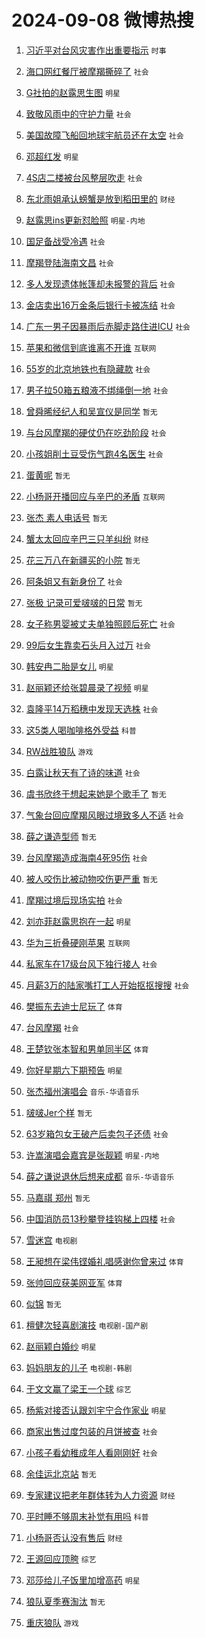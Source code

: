 # 2024-09-08 微博热搜 
1. [习近平对台风灾害作出重要指示](https://m.weibo.cn/search?containerid=100103type%3D1%26t%3D10%26q%3D%23%E4%B9%A0%E8%BF%91%E5%B9%B3%E5%AF%B9%E5%8F%B0%E9%A3%8E%E7%81%BE%E5%AE%B3%E4%BD%9C%E5%87%BA%E9%87%8D%E8%A6%81%E6%8C%87%E7%A4%BA%23&stream_entry_id=51&isnewpage=1&extparam=seat%3D1%26c_type%3D51%26filter_type%3Drealtimehot%26stream_entry_id%3D51%26dgr%3D0%26pos%3D0%26q%3D%2523%25E4%25B9%25A0%25E8%25BF%2591%25E5%25B9%25B3%25E5%25AF%25B9%25E5%258F%25B0%25E9%25A3%258E%25E7%2581%25BE%25E5%25AE%25B3%25E4%25BD%259C%25E5%2587%25BA%25E9%2587%258D%25E8%25A6%2581%25E6%258C%2587%25E7%25A4%25BA%2523%26cate%3D10103%26display_time%3D1725739893%26pre_seqid%3D17257398933250219023962) `时事` 

2. [海口网红餐厅被摩羯撕碎了](https://m.weibo.cn/search?containerid=100103type%3D1%26t%3D10%26q%3D%23%E6%B5%B7%E5%8F%A3%E7%BD%91%E7%BA%A2%E9%A4%90%E5%8E%85%E8%A2%AB%E6%91%A9%E7%BE%AF%E6%92%95%E7%A2%8E%E4%BA%86%23&stream_entry_id=31&isnewpage=1&extparam=seat%3D1%26c_type%3D31%26pos%3D0%26dgr%3D0%26cate%3D5001%26realpos%3D1%26band_rank%3D1%26stream_entry_id%3D31%26flag%3D2%26q%3D%2523%25E6%25B5%25B7%25E5%258F%25A3%25E7%25BD%2591%25E7%25BA%25A2%25E9%25A4%2590%25E5%258E%2585%25E8%25A2%25AB%25E6%2591%25A9%25E7%25BE%25AF%25E6%2592%2595%25E7%25A2%258E%25E4%25BA%2586%2523%26lcate%3D5001%26filter_type%3Drealtimehot%26display_time%3D1725739893%26pre_seqid%3D17257398933250219023962) `社会` 

3. [G社拍的赵露思生图](https://m.weibo.cn/search?containerid=100103type%3D1%26t%3D10%26q%3D%23G%E7%A4%BE%E6%8B%8D%E7%9A%84%E8%B5%B5%E9%9C%B2%E6%80%9D%E7%94%9F%E5%9B%BE%23&stream_entry_id=31&isnewpage=1&extparam=seat%3D1%26c_type%3D31%26pos%3D1%26dgr%3D0%26cate%3D5001%26realpos%3D2%26band_rank%3D2%26stream_entry_id%3D31%26flag%3D2%26q%3D%2523G%25E7%25A4%25BE%25E6%258B%258D%25E7%259A%2584%25E8%25B5%25B5%25E9%259C%25B2%25E6%2580%259D%25E7%2594%259F%25E5%259B%25BE%2523%26lcate%3D5001%26filter_type%3Drealtimehot%26display_time%3D1725739893%26pre_seqid%3D17257398933250219023962) `明星` 

4. [致敬风雨中的守护力量](https://m.weibo.cn/search?containerid=100103type%3D1%26t%3D10%26q%3D%23%E8%87%B4%E6%95%AC%E9%A3%8E%E9%9B%A8%E4%B8%AD%E7%9A%84%E5%AE%88%E6%8A%A4%E5%8A%9B%E9%87%8F%23&stream_entry_id=31&isnewpage=1&extparam=seat%3D1%26c_type%3D31%26pos%3D2%26dgr%3D0%26cate%3D5001%26realpos%3D3%26band_rank%3D3%26stream_entry_id%3D31%26flag%3D0%26q%3D%2523%25E8%2587%25B4%25E6%2595%25AC%25E9%25A3%258E%25E9%259B%25A8%25E4%25B8%25AD%25E7%259A%2584%25E5%25AE%2588%25E6%258A%25A4%25E5%258A%259B%25E9%2587%258F%2523%26lcate%3D5001%26filter_type%3Drealtimehot%26display_time%3D1725739893%26pre_seqid%3D17257398933250219023962) `社会` 

5. [美国故障飞船回地球宇航员还在太空](https://m.weibo.cn/search?containerid=100103type%3D1%26t%3D10%26q%3D%23%E7%BE%8E%E5%9B%BD%E6%95%85%E9%9A%9C%E9%A3%9E%E8%88%B9%E5%9B%9E%E5%9C%B0%E7%90%83%E5%AE%87%E8%88%AA%E5%91%98%E8%BF%98%E5%9C%A8%E5%A4%AA%E7%A9%BA%23&stream_entry_id=31&isnewpage=1&extparam=seat%3D1%26c_type%3D31%26pos%3D3%26dgr%3D0%26cate%3D5001%26realpos%3D4%26band_rank%3D4%26stream_entry_id%3D31%26flag%3D0%26q%3D%2523%25E7%25BE%258E%25E5%259B%25BD%25E6%2595%2585%25E9%259A%259C%25E9%25A3%259E%25E8%2588%25B9%25E5%259B%259E%25E5%259C%25B0%25E7%2590%2583%25E5%25AE%2587%25E8%2588%25AA%25E5%2591%2598%25E8%25BF%2598%25E5%259C%25A8%25E5%25A4%25AA%25E7%25A9%25BA%2523%26lcate%3D5001%26filter_type%3Drealtimehot%26display_time%3D1725739893%26pre_seqid%3D17257398933250219023962) `社会` 

6. [邓超红发](https://m.weibo.cn/search?containerid=100103type%3D1%26t%3D10%26q%3D%E9%82%93%E8%B6%85%E7%BA%A2%E5%8F%91&stream_entry_id=31&isnewpage=1&extparam=seat%3D1%26c_type%3D31%26pos%3D4%26dgr%3D0%26cate%3D5001%26realpos%3D5%26band_rank%3D5%26stream_entry_id%3D31%26flag%3D1%26q%3D%25E9%2582%2593%25E8%25B6%2585%25E7%25BA%25A2%25E5%258F%2591%26lcate%3D5001%26filter_type%3Drealtimehot%26display_time%3D1725739893%26pre_seqid%3D17257398933250219023962) `明星` 

7. [4S店二楼被台风整层吹走](https://m.weibo.cn/search?containerid=100103type%3D1%26t%3D10%26q%3D%234S%E5%BA%97%E4%BA%8C%E6%A5%BC%E8%A2%AB%E5%8F%B0%E9%A3%8E%E6%95%B4%E5%B1%82%E5%90%B9%E8%B5%B0%23&stream_entry_id=31&isnewpage=1&extparam=seat%3D1%26c_type%3D31%26pos%3D5%26dgr%3D0%26cate%3D5001%26realpos%3D6%26band_rank%3D6%26stream_entry_id%3D31%26flag%3D0%26q%3D%25234S%25E5%25BA%2597%25E4%25BA%258C%25E6%25A5%25BC%25E8%25A2%25AB%25E5%258F%25B0%25E9%25A3%258E%25E6%2595%25B4%25E5%25B1%2582%25E5%2590%25B9%25E8%25B5%25B0%2523%26lcate%3D5001%26filter_type%3Drealtimehot%26display_time%3D1725739893%26pre_seqid%3D17257398933250219023962) `社会` 

8. [东北雨姐承认螃蟹是放到稻田里的](https://m.weibo.cn/search?containerid=100103type%3D1%26t%3D10%26q%3D%23%E4%B8%9C%E5%8C%97%E9%9B%A8%E5%A7%90%E6%89%BF%E8%AE%A4%E8%9E%83%E8%9F%B9%E6%98%AF%E6%94%BE%E5%88%B0%E7%A8%BB%E7%94%B0%E9%87%8C%E7%9A%84%23&stream_entry_id=31&isnewpage=1&extparam=seat%3D1%26c_type%3D31%26pos%3D6%26dgr%3D0%26cate%3D5001%26realpos%3D7%26band_rank%3D7%26stream_entry_id%3D31%26flag%3D2%26q%3D%2523%25E4%25B8%259C%25E5%258C%2597%25E9%259B%25A8%25E5%25A7%2590%25E6%2589%25BF%25E8%25AE%25A4%25E8%259E%2583%25E8%259F%25B9%25E6%2598%25AF%25E6%2594%25BE%25E5%2588%25B0%25E7%25A8%25BB%25E7%2594%25B0%25E9%2587%258C%25E7%259A%2584%2523%26lcate%3D5001%26filter_type%3Drealtimehot%26display_time%3D1725739893%26pre_seqid%3D17257398933250219023962) `财经` 

9. [赵露思ins更新怼脸照](https://m.weibo.cn/search?containerid=100103type%3D1%26t%3D10%26q%3D%23%E8%B5%B5%E9%9C%B2%E6%80%9Dins%E6%9B%B4%E6%96%B0%E6%80%BC%E8%84%B8%E7%85%A7%23&stream_entry_id=31&isnewpage=1&extparam=seat%3D1%26c_type%3D31%26pos%3D7%26dgr%3D0%26cate%3D5001%26realpos%3D8%26band_rank%3D8%26stream_entry_id%3D31%26flag%3D0%26q%3D%2523%25E8%25B5%25B5%25E9%259C%25B2%25E6%2580%259Dins%25E6%259B%25B4%25E6%2596%25B0%25E6%2580%25BC%25E8%2584%25B8%25E7%2585%25A7%2523%26lcate%3D5001%26filter_type%3Drealtimehot%26display_time%3D1725739893%26pre_seqid%3D17257398933250219023962) `明星-内地` 

10. [国足备战受冷遇](https://m.weibo.cn/search?containerid=100103type%3D1%26t%3D10%26q%3D%23%E5%9B%BD%E8%B6%B3%E5%A4%87%E6%88%98%E5%8F%97%E5%86%B7%E9%81%87%23&stream_entry_id=31&isnewpage=1&extparam=seat%3D1%26c_type%3D31%26pos%3D8%26dgr%3D0%26cate%3D5001%26realpos%3D9%26band_rank%3D9%26stream_entry_id%3D31%26flag%3D0%26q%3D%2523%25E5%259B%25BD%25E8%25B6%25B3%25E5%25A4%2587%25E6%2588%2598%25E5%258F%2597%25E5%2586%25B7%25E9%2581%2587%2523%26lcate%3D5001%26filter_type%3Drealtimehot%26display_time%3D1725739893%26pre_seqid%3D17257398933250219023962) `社会` 

11. [摩羯登陆海南文昌](https://m.weibo.cn/search?containerid=100103type%3D1%26t%3D10%26q%3D%23%E6%91%A9%E7%BE%AF%E7%99%BB%E9%99%86%E6%B5%B7%E5%8D%97%E6%96%87%E6%98%8C%23&stream_entry_id=31&isnewpage=1&extparam=seat%3D1%26c_type%3D31%26pos%3D9%26dgr%3D0%26cate%3D5001%26realpos%3D10%26band_rank%3D10%26stream_entry_id%3D31%26flag%3D0%26q%3D%2523%25E6%2591%25A9%25E7%25BE%25AF%25E7%2599%25BB%25E9%2599%2586%25E6%25B5%25B7%25E5%258D%2597%25E6%2596%2587%25E6%2598%258C%2523%26lcate%3D5001%26filter_type%3Drealtimehot%26display_time%3D1725739893%26pre_seqid%3D17257398933250219023962) `社会` 

12. [多人发现遗体帐篷却未报警的背后](https://m.weibo.cn/search?containerid=100103type%3D1%26t%3D10%26q%3D%23%E5%A4%9A%E4%BA%BA%E5%8F%91%E7%8E%B0%E9%81%97%E4%BD%93%E5%B8%90%E7%AF%B7%E5%8D%B4%E6%9C%AA%E6%8A%A5%E8%AD%A6%E7%9A%84%E8%83%8C%E5%90%8E%23&stream_entry_id=31&isnewpage=1&extparam=seat%3D1%26c_type%3D31%26pos%3D10%26dgr%3D0%26cate%3D5001%26realpos%3D11%26band_rank%3D11%26stream_entry_id%3D31%26flag%3D2%26q%3D%2523%25E5%25A4%259A%25E4%25BA%25BA%25E5%258F%2591%25E7%258E%25B0%25E9%2581%2597%25E4%25BD%2593%25E5%25B8%2590%25E7%25AF%25B7%25E5%258D%25B4%25E6%259C%25AA%25E6%258A%25A5%25E8%25AD%25A6%25E7%259A%2584%25E8%2583%258C%25E5%2590%258E%2523%26lcate%3D5001%26filter_type%3Drealtimehot%26display_time%3D1725739893%26pre_seqid%3D17257398933250219023962) `社会` 

13. [金店卖出16万金条后银行卡被冻结](https://m.weibo.cn/search?containerid=100103type%3D1%26t%3D10%26q%3D%23%E9%87%91%E5%BA%97%E5%8D%96%E5%87%BA16%E4%B8%87%E9%87%91%E6%9D%A1%E5%90%8E%E9%93%B6%E8%A1%8C%E5%8D%A1%E8%A2%AB%E5%86%BB%E7%BB%93%23&stream_entry_id=31&isnewpage=1&extparam=seat%3D1%26c_type%3D31%26pos%3D11%26dgr%3D0%26cate%3D5001%26realpos%3D12%26band_rank%3D12%26stream_entry_id%3D31%26flag%3D0%26q%3D%2523%25E9%2587%2591%25E5%25BA%2597%25E5%258D%2596%25E5%2587%25BA16%25E4%25B8%2587%25E9%2587%2591%25E6%259D%25A1%25E5%2590%258E%25E9%2593%25B6%25E8%25A1%258C%25E5%258D%25A1%25E8%25A2%25AB%25E5%2586%25BB%25E7%25BB%2593%2523%26lcate%3D5001%26filter_type%3Drealtimehot%26display_time%3D1725739893%26pre_seqid%3D17257398933250219023962) `社会` 

14. [广东一男子因暴雨后赤脚走路住进ICU](https://m.weibo.cn/search?containerid=100103type%3D1%26t%3D10%26q%3D%23%E5%B9%BF%E4%B8%9C%E4%B8%80%E7%94%B7%E5%AD%90%E5%9B%A0%E6%9A%B4%E9%9B%A8%E5%90%8E%E8%B5%A4%E8%84%9A%E8%B5%B0%E8%B7%AF%E4%BD%8F%E8%BF%9BICU%23&stream_entry_id=31&isnewpage=1&extparam=seat%3D1%26c_type%3D31%26pos%3D12%26dgr%3D0%26cate%3D5001%26realpos%3D13%26band_rank%3D13%26stream_entry_id%3D31%26flag%3D0%26q%3D%2523%25E5%25B9%25BF%25E4%25B8%259C%25E4%25B8%2580%25E7%2594%25B7%25E5%25AD%2590%25E5%259B%25A0%25E6%259A%25B4%25E9%259B%25A8%25E5%2590%258E%25E8%25B5%25A4%25E8%2584%259A%25E8%25B5%25B0%25E8%25B7%25AF%25E4%25BD%258F%25E8%25BF%259BICU%2523%26lcate%3D5001%26filter_type%3Drealtimehot%26display_time%3D1725739893%26pre_seqid%3D17257398933250219023962) `社会` 

15. [苹果和微信到底谁离不开谁](https://m.weibo.cn/search?containerid=100103type%3D1%26t%3D10%26q%3D%23%E8%8B%B9%E6%9E%9C%E5%92%8C%E5%BE%AE%E4%BF%A1%E5%88%B0%E5%BA%95%E8%B0%81%E7%A6%BB%E4%B8%8D%E5%BC%80%E8%B0%81%23&stream_entry_id=31&isnewpage=1&extparam=seat%3D1%26c_type%3D31%26pos%3D13%26dgr%3D0%26cate%3D5001%26realpos%3D14%26band_rank%3D14%26stream_entry_id%3D31%26flag%3D0%26q%3D%2523%25E8%258B%25B9%25E6%259E%259C%25E5%2592%258C%25E5%25BE%25AE%25E4%25BF%25A1%25E5%2588%25B0%25E5%25BA%2595%25E8%25B0%2581%25E7%25A6%25BB%25E4%25B8%258D%25E5%25BC%2580%25E8%25B0%2581%2523%26lcate%3D5001%26filter_type%3Drealtimehot%26display_time%3D1725739893%26pre_seqid%3D17257398933250219023962) `互联网` 

16. [55岁的北京地铁也有隐藏款](https://m.weibo.cn/search?containerid=100103type%3D1%26t%3D10%26q%3D%2355%E5%B2%81%E7%9A%84%E5%8C%97%E4%BA%AC%E5%9C%B0%E9%93%81%E4%B9%9F%E6%9C%89%E9%9A%90%E8%97%8F%E6%AC%BE%23&stream_entry_id=31&isnewpage=1&extparam=seat%3D1%26c_type%3D31%26pos%3D14%26dgr%3D0%26cate%3D5001%26realpos%3D15%26band_rank%3D15%26stream_entry_id%3D31%26flag%3D1%26q%3D%252355%25E5%25B2%2581%25E7%259A%2584%25E5%258C%2597%25E4%25BA%25AC%25E5%259C%25B0%25E9%2593%2581%25E4%25B9%259F%25E6%259C%2589%25E9%259A%2590%25E8%2597%258F%25E6%25AC%25BE%2523%26lcate%3D5001%26filter_type%3Drealtimehot%26display_time%3D1725739893%26pre_seqid%3D17257398933250219023962) `社会` 

17. [男子拉50箱五粮液不绑绳倒一地](https://m.weibo.cn/search?containerid=100103type%3D1%26t%3D10%26q%3D%23%E7%94%B7%E5%AD%90%E6%8B%8950%E7%AE%B1%E4%BA%94%E7%B2%AE%E6%B6%B2%E4%B8%8D%E7%BB%91%E7%BB%B3%E5%80%92%E4%B8%80%E5%9C%B0%23&stream_entry_id=31&isnewpage=1&extparam=seat%3D1%26c_type%3D31%26pos%3D15%26dgr%3D0%26cate%3D5001%26realpos%3D16%26band_rank%3D16%26stream_entry_id%3D31%26flag%3D0%26q%3D%2523%25E7%2594%25B7%25E5%25AD%2590%25E6%258B%258950%25E7%25AE%25B1%25E4%25BA%2594%25E7%25B2%25AE%25E6%25B6%25B2%25E4%25B8%258D%25E7%25BB%2591%25E7%25BB%25B3%25E5%2580%2592%25E4%25B8%2580%25E5%259C%25B0%2523%26lcate%3D5001%26filter_type%3Drealtimehot%26display_time%3D1725739893%26pre_seqid%3D17257398933250219023962) `社会` 

18. [曾舜晞经纪人和吴宣仪是同学](https://m.weibo.cn/search?containerid=100103type%3D1%26t%3D10%26q%3D%E6%9B%BE%E8%88%9C%E6%99%9E%E7%BB%8F%E7%BA%AA%E4%BA%BA%E5%92%8C%E5%90%B4%E5%AE%A3%E4%BB%AA%E6%98%AF%E5%90%8C%E5%AD%A6&stream_entry_id=31&isnewpage=1&extparam=seat%3D1%26c_type%3D31%26pos%3D16%26dgr%3D0%26cate%3D5001%26realpos%3D17%26band_rank%3D17%26stream_entry_id%3D31%26flag%3D0%26q%3D%25E6%259B%25BE%25E8%2588%259C%25E6%2599%259E%25E7%25BB%258F%25E7%25BA%25AA%25E4%25BA%25BA%25E5%2592%258C%25E5%2590%25B4%25E5%25AE%25A3%25E4%25BB%25AA%25E6%2598%25AF%25E5%2590%258C%25E5%25AD%25A6%26lcate%3D5001%26filter_type%3Drealtimehot%26display_time%3D1725739893%26pre_seqid%3D17257398933250219023962) `暂无` 

19. [与台风摩羯的硬仗仍在吃劲阶段](https://m.weibo.cn/search?containerid=100103type%3D1%26t%3D10%26q%3D%23%E4%B8%8E%E5%8F%B0%E9%A3%8E%E6%91%A9%E7%BE%AF%E7%9A%84%E7%A1%AC%E4%BB%97%E4%BB%8D%E5%9C%A8%E5%90%83%E5%8A%B2%E9%98%B6%E6%AE%B5%23&stream_entry_id=31&isnewpage=1&extparam=seat%3D1%26c_type%3D31%26pos%3D17%26dgr%3D0%26cate%3D5001%26realpos%3D18%26band_rank%3D18%26stream_entry_id%3D31%26flag%3D0%26q%3D%2523%25E4%25B8%258E%25E5%258F%25B0%25E9%25A3%258E%25E6%2591%25A9%25E7%25BE%25AF%25E7%259A%2584%25E7%25A1%25AC%25E4%25BB%2597%25E4%25BB%258D%25E5%259C%25A8%25E5%2590%2583%25E5%258A%25B2%25E9%2598%25B6%25E6%25AE%25B5%2523%26lcate%3D5001%26filter_type%3Drealtimehot%26display_time%3D1725739893%26pre_seqid%3D17257398933250219023962) `社会` 

20. [小孩姐削土豆受伤气跑4名医生](https://m.weibo.cn/search?containerid=100103type%3D1%26t%3D10%26q%3D%23%E5%B0%8F%E5%AD%A9%E5%A7%90%E5%89%8A%E5%9C%9F%E8%B1%86%E5%8F%97%E4%BC%A4%E6%B0%94%E8%B7%914%E5%90%8D%E5%8C%BB%E7%94%9F%23&stream_entry_id=31&isnewpage=1&extparam=seat%3D1%26c_type%3D31%26pos%3D18%26dgr%3D0%26cate%3D5001%26realpos%3D19%26band_rank%3D19%26stream_entry_id%3D31%26flag%3D0%26q%3D%2523%25E5%25B0%258F%25E5%25AD%25A9%25E5%25A7%2590%25E5%2589%258A%25E5%259C%259F%25E8%25B1%2586%25E5%258F%2597%25E4%25BC%25A4%25E6%25B0%2594%25E8%25B7%25914%25E5%2590%258D%25E5%258C%25BB%25E7%2594%259F%2523%26lcate%3D5001%26filter_type%3Drealtimehot%26display_time%3D1725739893%26pre_seqid%3D17257398933250219023962) `社会` 

21. [蛋黄呢](https://m.weibo.cn/search?containerid=100103type%3D1%26t%3D10%26q%3D%E8%9B%8B%E9%BB%84%E5%91%A2&stream_entry_id=31&isnewpage=1&extparam=seat%3D1%26c_type%3D31%26pos%3D19%26dgr%3D0%26cate%3D5001%26realpos%3D20%26band_rank%3D20%26stream_entry_id%3D31%26flag%3D0%26q%3D%25E8%259B%258B%25E9%25BB%2584%25E5%2591%25A2%26lcate%3D5001%26filter_type%3Drealtimehot%26display_time%3D1725739893%26pre_seqid%3D17257398933250219023962) `暂无` 

22. [小杨哥开播回应与辛巴的矛盾](https://m.weibo.cn/search?containerid=100103type%3D1%26t%3D10%26q%3D%23%E5%B0%8F%E6%9D%A8%E5%93%A5%E5%BC%80%E6%92%AD%E5%9B%9E%E5%BA%94%E4%B8%8E%E8%BE%9B%E5%B7%B4%E7%9A%84%E7%9F%9B%E7%9B%BE%23&stream_entry_id=31&isnewpage=1&extparam=seat%3D1%26c_type%3D31%26pos%3D20%26dgr%3D0%26cate%3D5001%26realpos%3D21%26band_rank%3D21%26stream_entry_id%3D31%26flag%3D2%26q%3D%2523%25E5%25B0%258F%25E6%259D%25A8%25E5%2593%25A5%25E5%25BC%2580%25E6%2592%25AD%25E5%259B%259E%25E5%25BA%2594%25E4%25B8%258E%25E8%25BE%259B%25E5%25B7%25B4%25E7%259A%2584%25E7%259F%259B%25E7%259B%25BE%2523%26lcate%3D5001%26filter_type%3Drealtimehot%26display_time%3D1725739893%26pre_seqid%3D17257398933250219023962) `互联网` 

23. [张杰 素人电话号](https://m.weibo.cn/search?containerid=100103type%3D1%26t%3D10%26q%3D%E5%BC%A0%E6%9D%B0+%E7%B4%A0%E4%BA%BA%E7%94%B5%E8%AF%9D%E5%8F%B7&stream_entry_id=31&isnewpage=1&extparam=seat%3D1%26c_type%3D31%26pos%3D21%26dgr%3D0%26cate%3D5001%26realpos%3D22%26band_rank%3D22%26stream_entry_id%3D31%26flag%3D2%26q%3D%25E5%25BC%25A0%25E6%259D%25B0%2520%25E7%25B4%25A0%25E4%25BA%25BA%25E7%2594%25B5%25E8%25AF%259D%25E5%258F%25B7%26lcate%3D5001%26filter_type%3Drealtimehot%26display_time%3D1725739893%26pre_seqid%3D17257398933250219023962) `暂无` 

24. [蟹太太回应辛巴三只羊纠纷](https://m.weibo.cn/search?containerid=100103type%3D1%26t%3D10%26q%3D%23%E8%9F%B9%E5%A4%AA%E5%A4%AA%E5%9B%9E%E5%BA%94%E8%BE%9B%E5%B7%B4%E4%B8%89%E5%8F%AA%E7%BE%8A%E7%BA%A0%E7%BA%B7%23&stream_entry_id=31&isnewpage=1&extparam=seat%3D1%26c_type%3D31%26pos%3D22%26dgr%3D0%26cate%3D5001%26realpos%3D23%26band_rank%3D23%26stream_entry_id%3D31%26flag%3D0%26q%3D%2523%25E8%259F%25B9%25E5%25A4%25AA%25E5%25A4%25AA%25E5%259B%259E%25E5%25BA%2594%25E8%25BE%259B%25E5%25B7%25B4%25E4%25B8%2589%25E5%258F%25AA%25E7%25BE%258A%25E7%25BA%25A0%25E7%25BA%25B7%2523%26lcate%3D5001%26filter_type%3Drealtimehot%26display_time%3D1725739893%26pre_seqid%3D17257398933250219023962) `财经` 

25. [花三万八在新疆买的小院](https://m.weibo.cn/search?containerid=100103type%3D1%26t%3D10%26q%3D%E8%8A%B1%E4%B8%89%E4%B8%87%E5%85%AB%E5%9C%A8%E6%96%B0%E7%96%86%E4%B9%B0%E7%9A%84%E5%B0%8F%E9%99%A2&stream_entry_id=31&isnewpage=1&extparam=seat%3D1%26c_type%3D31%26pos%3D23%26dgr%3D0%26cate%3D5001%26realpos%3D24%26band_rank%3D24%26stream_entry_id%3D31%26flag%3D0%26q%3D%25E8%258A%25B1%25E4%25B8%2589%25E4%25B8%2587%25E5%2585%25AB%25E5%259C%25A8%25E6%2596%25B0%25E7%2596%2586%25E4%25B9%25B0%25E7%259A%2584%25E5%25B0%258F%25E9%2599%25A2%26lcate%3D5001%26filter_type%3Drealtimehot%26display_time%3D1725739893%26pre_seqid%3D17257398933250219023962) `暂无` 

26. [阿条姐又有新身份了](https://m.weibo.cn/search?containerid=100103type%3D1%26t%3D10%26q%3D%23%E9%98%BF%E6%9D%A1%E5%A7%90%E5%8F%88%E6%9C%89%E6%96%B0%E8%BA%AB%E4%BB%BD%E4%BA%86%23&stream_entry_id=31&isnewpage=1&extparam=seat%3D1%26c_type%3D31%26pos%3D24%26dgr%3D0%26cate%3D5001%26realpos%3D25%26band_rank%3D25%26stream_entry_id%3D31%26flag%3D0%26q%3D%2523%25E9%2598%25BF%25E6%259D%25A1%25E5%25A7%2590%25E5%258F%2588%25E6%259C%2589%25E6%2596%25B0%25E8%25BA%25AB%25E4%25BB%25BD%25E4%25BA%2586%2523%26lcate%3D5001%26filter_type%3Drealtimehot%26display_time%3D1725739893%26pre_seqid%3D17257398933250219023962) `社会` 

27. [张极 记录可爱啵啵的日常](https://m.weibo.cn/search?containerid=100103type%3D1%26t%3D10%26q%3D%E5%BC%A0%E6%9E%81+%E8%AE%B0%E5%BD%95%E5%8F%AF%E7%88%B1%E5%95%B5%E5%95%B5%E7%9A%84%E6%97%A5%E5%B8%B8&stream_entry_id=31&isnewpage=1&extparam=seat%3D1%26c_type%3D31%26pos%3D25%26dgr%3D0%26cate%3D5001%26realpos%3D26%26band_rank%3D26%26stream_entry_id%3D31%26flag%3D0%26q%3D%25E5%25BC%25A0%25E6%259E%2581%2520%25E8%25AE%25B0%25E5%25BD%2595%25E5%258F%25AF%25E7%2588%25B1%25E5%2595%25B5%25E5%2595%25B5%25E7%259A%2584%25E6%2597%25A5%25E5%25B8%25B8%26lcate%3D5001%26filter_type%3Drealtimehot%26display_time%3D1725739893%26pre_seqid%3D17257398933250219023962) `暂无` 

28. [女子称男婴被丈夫单独照顾后死亡](https://m.weibo.cn/search?containerid=100103type%3D1%26t%3D10%26q%3D%23%E5%A5%B3%E5%AD%90%E7%A7%B0%E7%94%B7%E5%A9%B4%E8%A2%AB%E4%B8%88%E5%A4%AB%E5%8D%95%E7%8B%AC%E7%85%A7%E9%A1%BE%E5%90%8E%E6%AD%BB%E4%BA%A1%23&stream_entry_id=31&isnewpage=1&extparam=seat%3D1%26c_type%3D31%26pos%3D26%26dgr%3D0%26cate%3D5001%26realpos%3D27%26band_rank%3D27%26stream_entry_id%3D31%26flag%3D0%26q%3D%2523%25E5%25A5%25B3%25E5%25AD%2590%25E7%25A7%25B0%25E7%2594%25B7%25E5%25A9%25B4%25E8%25A2%25AB%25E4%25B8%2588%25E5%25A4%25AB%25E5%258D%2595%25E7%258B%25AC%25E7%2585%25A7%25E9%25A1%25BE%25E5%2590%258E%25E6%25AD%25BB%25E4%25BA%25A1%2523%26lcate%3D5001%26filter_type%3Drealtimehot%26display_time%3D1725739893%26pre_seqid%3D17257398933250219023962) `社会` 

29. [99后女生靠卖石头月入过万](https://m.weibo.cn/search?containerid=100103type%3D1%26t%3D10%26q%3D%2399%E5%90%8E%E5%A5%B3%E7%94%9F%E9%9D%A0%E5%8D%96%E7%9F%B3%E5%A4%B4%E6%9C%88%E5%85%A5%E8%BF%87%E4%B8%87%23&stream_entry_id=31&isnewpage=1&extparam=seat%3D1%26c_type%3D31%26pos%3D27%26dgr%3D0%26cate%3D5001%26realpos%3D28%26band_rank%3D28%26stream_entry_id%3D31%26flag%3D0%26q%3D%252399%25E5%2590%258E%25E5%25A5%25B3%25E7%2594%259F%25E9%259D%25A0%25E5%258D%2596%25E7%259F%25B3%25E5%25A4%25B4%25E6%259C%2588%25E5%2585%25A5%25E8%25BF%2587%25E4%25B8%2587%2523%26lcate%3D5001%26filter_type%3Drealtimehot%26display_time%3D1725739893%26pre_seqid%3D17257398933250219023962) `社会` 

30. [韩安冉二胎是女儿](https://m.weibo.cn/search?containerid=100103type%3D1%26t%3D10%26q%3D%E9%9F%A9%E5%AE%89%E5%86%89%E4%BA%8C%E8%83%8E%E6%98%AF%E5%A5%B3%E5%84%BF&stream_entry_id=31&isnewpage=1&extparam=seat%3D1%26c_type%3D31%26pos%3D28%26dgr%3D0%26cate%3D5001%26realpos%3D29%26band_rank%3D29%26stream_entry_id%3D31%26flag%3D0%26q%3D%25E9%259F%25A9%25E5%25AE%2589%25E5%2586%2589%25E4%25BA%258C%25E8%2583%258E%25E6%2598%25AF%25E5%25A5%25B3%25E5%2584%25BF%26lcate%3D5001%26filter_type%3Drealtimehot%26display_time%3D1725739893%26pre_seqid%3D17257398933250219023962) `明星` 

31. [赵丽颖还给张碧晨录了视频](https://m.weibo.cn/search?containerid=100103type%3D1%26t%3D10%26q%3D%23%E8%B5%B5%E4%B8%BD%E9%A2%96%E8%BF%98%E7%BB%99%E5%BC%A0%E7%A2%A7%E6%99%A8%E5%BD%95%E4%BA%86%E8%A7%86%E9%A2%91%23&stream_entry_id=31&isnewpage=1&extparam=seat%3D1%26c_type%3D31%26pos%3D29%26dgr%3D0%26cate%3D5001%26realpos%3D30%26band_rank%3D30%26stream_entry_id%3D31%26flag%3D0%26q%3D%2523%25E8%25B5%25B5%25E4%25B8%25BD%25E9%25A2%2596%25E8%25BF%2598%25E7%25BB%2599%25E5%25BC%25A0%25E7%25A2%25A7%25E6%2599%25A8%25E5%25BD%2595%25E4%25BA%2586%25E8%25A7%2586%25E9%25A2%2591%2523%26lcate%3D5001%26filter_type%3Drealtimehot%26display_time%3D1725739893%26pre_seqid%3D17257398933250219023962) `明星` 

32. [袁隆平14万稻穗中发现天选株](https://m.weibo.cn/search?containerid=100103type%3D1%26t%3D10%26q%3D%23%E8%A2%81%E9%9A%86%E5%B9%B314%E4%B8%87%E7%A8%BB%E7%A9%97%E4%B8%AD%E5%8F%91%E7%8E%B0%E5%A4%A9%E9%80%89%E6%A0%AA%23&stream_entry_id=31&isnewpage=1&extparam=seat%3D1%26c_type%3D31%26pos%3D30%26dgr%3D0%26cate%3D5001%26realpos%3D31%26band_rank%3D31%26stream_entry_id%3D31%26flag%3D0%26q%3D%2523%25E8%25A2%2581%25E9%259A%2586%25E5%25B9%25B314%25E4%25B8%2587%25E7%25A8%25BB%25E7%25A9%2597%25E4%25B8%25AD%25E5%258F%2591%25E7%258E%25B0%25E5%25A4%25A9%25E9%2580%2589%25E6%25A0%25AA%2523%26lcate%3D5001%26filter_type%3Drealtimehot%26display_time%3D1725739893%26pre_seqid%3D17257398933250219023962) `社会` 

33. [这5类人喝咖啡格外受益](https://m.weibo.cn/search?containerid=100103type%3D1%26t%3D10%26q%3D%23%E8%BF%995%E7%B1%BB%E4%BA%BA%E5%96%9D%E5%92%96%E5%95%A1%E6%A0%BC%E5%A4%96%E5%8F%97%E7%9B%8A%23&stream_entry_id=31&isnewpage=1&extparam=seat%3D1%26c_type%3D31%26pos%3D31%26dgr%3D0%26cate%3D5001%26realpos%3D32%26band_rank%3D32%26stream_entry_id%3D31%26flag%3D0%26q%3D%2523%25E8%25BF%25995%25E7%25B1%25BB%25E4%25BA%25BA%25E5%2596%259D%25E5%2592%2596%25E5%2595%25A1%25E6%25A0%25BC%25E5%25A4%2596%25E5%258F%2597%25E7%259B%258A%2523%26lcate%3D5001%26filter_type%3Drealtimehot%26display_time%3D1725739893%26pre_seqid%3D17257398933250219023962) `科普` 

34. [RW战胜狼队](https://m.weibo.cn/search?containerid=100103type%3D1%26t%3D10%26q%3DRW%E6%88%98%E8%83%9C%E7%8B%BC%E9%98%9F&stream_entry_id=31&isnewpage=1&extparam=seat%3D1%26c_type%3D31%26pos%3D32%26dgr%3D0%26cate%3D5001%26realpos%3D33%26band_rank%3D33%26stream_entry_id%3D31%26flag%3D0%26q%3DRW%25E6%2588%2598%25E8%2583%259C%25E7%258B%25BC%25E9%2598%259F%26lcate%3D5001%26filter_type%3Drealtimehot%26display_time%3D1725739893%26pre_seqid%3D17257398933250219023962) `游戏` 

35. [白露让秋天有了诗的味道](https://m.weibo.cn/search?containerid=100103type%3D1%26t%3D10%26q%3D%23%E7%99%BD%E9%9C%B2%E8%AE%A9%E7%A7%8B%E5%A4%A9%E6%9C%89%E4%BA%86%E8%AF%97%E7%9A%84%E5%91%B3%E9%81%93%23&stream_entry_id=31&isnewpage=1&extparam=seat%3D1%26c_type%3D31%26pos%3D33%26dgr%3D0%26cate%3D5001%26realpos%3D34%26band_rank%3D34%26stream_entry_id%3D31%26flag%3D1%26q%3D%2523%25E7%2599%25BD%25E9%259C%25B2%25E8%25AE%25A9%25E7%25A7%258B%25E5%25A4%25A9%25E6%259C%2589%25E4%25BA%2586%25E8%25AF%2597%25E7%259A%2584%25E5%2591%25B3%25E9%2581%2593%2523%26lcate%3D5001%26filter_type%3Drealtimehot%26display_time%3D1725739893%26pre_seqid%3D17257398933250219023962) `社会` 

36. [虞书欣终于想起来她是个歌手了](https://m.weibo.cn/search?containerid=100103type%3D1%26t%3D10%26q%3D%E8%99%9E%E4%B9%A6%E6%AC%A3%E7%BB%88%E4%BA%8E%E6%83%B3%E8%B5%B7%E6%9D%A5%E5%A5%B9%E6%98%AF%E4%B8%AA%E6%AD%8C%E6%89%8B%E4%BA%86&stream_entry_id=31&isnewpage=1&extparam=seat%3D1%26c_type%3D31%26pos%3D34%26dgr%3D0%26cate%3D5001%26realpos%3D35%26band_rank%3D35%26stream_entry_id%3D31%26flag%3D0%26q%3D%25E8%2599%259E%25E4%25B9%25A6%25E6%25AC%25A3%25E7%25BB%2588%25E4%25BA%258E%25E6%2583%25B3%25E8%25B5%25B7%25E6%259D%25A5%25E5%25A5%25B9%25E6%2598%25AF%25E4%25B8%25AA%25E6%25AD%258C%25E6%2589%258B%25E4%25BA%2586%26lcate%3D5001%26filter_type%3Drealtimehot%26display_time%3D1725739893%26pre_seqid%3D17257398933250219023962) `暂无` 

37. [气象台回应摩羯风眼过境致多人不适](https://m.weibo.cn/search?containerid=100103type%3D1%26t%3D10%26q%3D%23%E6%B0%94%E8%B1%A1%E5%8F%B0%E5%9B%9E%E5%BA%94%E6%91%A9%E7%BE%AF%E9%A3%8E%E7%9C%BC%E8%BF%87%E5%A2%83%E8%87%B4%E5%A4%9A%E4%BA%BA%E4%B8%8D%E9%80%82%23&stream_entry_id=31&isnewpage=1&extparam=seat%3D1%26c_type%3D31%26pos%3D35%26dgr%3D0%26cate%3D5001%26realpos%3D36%26band_rank%3D36%26stream_entry_id%3D31%26flag%3D1%26q%3D%2523%25E6%25B0%2594%25E8%25B1%25A1%25E5%258F%25B0%25E5%259B%259E%25E5%25BA%2594%25E6%2591%25A9%25E7%25BE%25AF%25E9%25A3%258E%25E7%259C%25BC%25E8%25BF%2587%25E5%25A2%2583%25E8%2587%25B4%25E5%25A4%259A%25E4%25BA%25BA%25E4%25B8%258D%25E9%2580%2582%2523%26lcate%3D5001%26filter_type%3Drealtimehot%26display_time%3D1725739893%26pre_seqid%3D17257398933250219023962) `社会` 

38. [薛之谦造型师](https://m.weibo.cn/search?containerid=100103type%3D1%26t%3D10%26q%3D%E8%96%9B%E4%B9%8B%E8%B0%A6%E9%80%A0%E5%9E%8B%E5%B8%88&stream_entry_id=31&isnewpage=1&extparam=seat%3D1%26c_type%3D31%26pos%3D36%26dgr%3D0%26cate%3D5001%26realpos%3D37%26band_rank%3D37%26stream_entry_id%3D31%26flag%3D0%26q%3D%25E8%2596%259B%25E4%25B9%258B%25E8%25B0%25A6%25E9%2580%25A0%25E5%259E%258B%25E5%25B8%2588%26lcate%3D5001%26filter_type%3Drealtimehot%26display_time%3D1725739893%26pre_seqid%3D17257398933250219023962) `暂无` 

39. [台风摩羯造成海南4死95伤](https://m.weibo.cn/search?containerid=100103type%3D1%26t%3D10%26q%3D%23%E5%8F%B0%E9%A3%8E%E6%91%A9%E7%BE%AF%E9%80%A0%E6%88%90%E6%B5%B7%E5%8D%974%E6%AD%BB95%E4%BC%A4%23&stream_entry_id=31&isnewpage=1&extparam=seat%3D1%26c_type%3D31%26pos%3D37%26dgr%3D0%26cate%3D5001%26realpos%3D38%26band_rank%3D38%26stream_entry_id%3D31%26flag%3D0%26q%3D%2523%25E5%258F%25B0%25E9%25A3%258E%25E6%2591%25A9%25E7%25BE%25AF%25E9%2580%25A0%25E6%2588%2590%25E6%25B5%25B7%25E5%258D%25974%25E6%25AD%25BB95%25E4%25BC%25A4%2523%26lcate%3D5001%26filter_type%3Drealtimehot%26display_time%3D1725739893%26pre_seqid%3D17257398933250219023962) `社会` 

40. [被人咬伤比被动物咬伤更严重](https://m.weibo.cn/search?containerid=100103type%3D1%26t%3D10%26q%3D%E8%A2%AB%E4%BA%BA%E5%92%AC%E4%BC%A4%E6%AF%94%E8%A2%AB%E5%8A%A8%E7%89%A9%E5%92%AC%E4%BC%A4%E6%9B%B4%E4%B8%A5%E9%87%8D&stream_entry_id=31&isnewpage=1&extparam=seat%3D1%26c_type%3D31%26pos%3D38%26dgr%3D0%26cate%3D5001%26realpos%3D39%26band_rank%3D39%26stream_entry_id%3D31%26flag%3D0%26q%3D%25E8%25A2%25AB%25E4%25BA%25BA%25E5%2592%25AC%25E4%25BC%25A4%25E6%25AF%2594%25E8%25A2%25AB%25E5%258A%25A8%25E7%2589%25A9%25E5%2592%25AC%25E4%25BC%25A4%25E6%259B%25B4%25E4%25B8%25A5%25E9%2587%258D%26lcate%3D5001%26filter_type%3Drealtimehot%26display_time%3D1725739893%26pre_seqid%3D17257398933250219023962) `暂无` 

41. [摩羯过境后现场实拍](https://m.weibo.cn/search?containerid=100103type%3D1%26t%3D10%26q%3D%23%E6%91%A9%E7%BE%AF%E8%BF%87%E5%A2%83%E5%90%8E%E7%8E%B0%E5%9C%BA%E5%AE%9E%E6%8B%8D%23&stream_entry_id=31&isnewpage=1&extparam=seat%3D1%26c_type%3D31%26pos%3D39%26dgr%3D0%26cate%3D5001%26realpos%3D40%26band_rank%3D40%26stream_entry_id%3D31%26flag%3D0%26q%3D%2523%25E6%2591%25A9%25E7%25BE%25AF%25E8%25BF%2587%25E5%25A2%2583%25E5%2590%258E%25E7%258E%25B0%25E5%259C%25BA%25E5%25AE%259E%25E6%258B%258D%2523%26lcate%3D5001%26filter_type%3Drealtimehot%26display_time%3D1725739893%26pre_seqid%3D17257398933250219023962) `社会` 

42. [刘亦菲赵露思抱在一起](https://m.weibo.cn/search?containerid=100103type%3D1%26t%3D10%26q%3D%23%E5%88%98%E4%BA%A6%E8%8F%B2%E8%B5%B5%E9%9C%B2%E6%80%9D%E6%8A%B1%E5%9C%A8%E4%B8%80%E8%B5%B7%23&stream_entry_id=31&isnewpage=1&extparam=seat%3D1%26c_type%3D31%26pos%3D40%26dgr%3D0%26cate%3D5001%26realpos%3D41%26band_rank%3D41%26stream_entry_id%3D31%26flag%3D0%26q%3D%2523%25E5%2588%2598%25E4%25BA%25A6%25E8%258F%25B2%25E8%25B5%25B5%25E9%259C%25B2%25E6%2580%259D%25E6%258A%25B1%25E5%259C%25A8%25E4%25B8%2580%25E8%25B5%25B7%2523%26lcate%3D5001%26filter_type%3Drealtimehot%26display_time%3D1725739893%26pre_seqid%3D17257398933250219023962) `明星` 

43. [华为三折叠硬刚苹果](https://m.weibo.cn/search?containerid=100103type%3D1%26t%3D10%26q%3D%23%E5%8D%8E%E4%B8%BA%E4%B8%89%E6%8A%98%E5%8F%A0%E7%A1%AC%E5%88%9A%E8%8B%B9%E6%9E%9C%23&stream_entry_id=31&isnewpage=1&extparam=seat%3D1%26c_type%3D31%26pos%3D41%26dgr%3D0%26cate%3D5001%26realpos%3D42%26band_rank%3D42%26stream_entry_id%3D31%26flag%3D0%26q%3D%2523%25E5%258D%258E%25E4%25B8%25BA%25E4%25B8%2589%25E6%258A%2598%25E5%258F%25A0%25E7%25A1%25AC%25E5%2588%259A%25E8%258B%25B9%25E6%259E%259C%2523%26lcate%3D5001%26filter_type%3Drealtimehot%26display_time%3D1725739893%26pre_seqid%3D17257398933250219023962) `互联网` 

44. [私家车在17级台风下独行接人](https://m.weibo.cn/search?containerid=100103type%3D1%26t%3D10%26q%3D%23%E7%A7%81%E5%AE%B6%E8%BD%A6%E5%9C%A817%E7%BA%A7%E5%8F%B0%E9%A3%8E%E4%B8%8B%E7%8B%AC%E8%A1%8C%E6%8E%A5%E4%BA%BA%23&stream_entry_id=31&isnewpage=1&extparam=seat%3D1%26c_type%3D31%26pos%3D42%26dgr%3D0%26cate%3D5001%26realpos%3D43%26band_rank%3D43%26stream_entry_id%3D31%26flag%3D32768%26q%3D%2523%25E7%25A7%2581%25E5%25AE%25B6%25E8%25BD%25A6%25E5%259C%25A817%25E7%25BA%25A7%25E5%258F%25B0%25E9%25A3%258E%25E4%25B8%258B%25E7%258B%25AC%25E8%25A1%258C%25E6%258E%25A5%25E4%25BA%25BA%2523%26lcate%3D5001%26filter_type%3Drealtimehot%26display_time%3D1725739893%26pre_seqid%3D17257398933250219023962) `社会` 

45. [月薪3万的陆家嘴打工人开始抠抠搜搜](https://m.weibo.cn/search?containerid=100103type%3D1%26t%3D10%26q%3D%23%E6%9C%88%E8%96%AA3%E4%B8%87%E7%9A%84%E9%99%86%E5%AE%B6%E5%98%B4%E6%89%93%E5%B7%A5%E4%BA%BA%E5%BC%80%E5%A7%8B%E6%8A%A0%E6%8A%A0%E6%90%9C%E6%90%9C%23&stream_entry_id=31&isnewpage=1&extparam=seat%3D1%26c_type%3D31%26pos%3D43%26dgr%3D0%26cate%3D5001%26realpos%3D44%26band_rank%3D44%26stream_entry_id%3D31%26flag%3D0%26q%3D%2523%25E6%259C%2588%25E8%2596%25AA3%25E4%25B8%2587%25E7%259A%2584%25E9%2599%2586%25E5%25AE%25B6%25E5%2598%25B4%25E6%2589%2593%25E5%25B7%25A5%25E4%25BA%25BA%25E5%25BC%2580%25E5%25A7%258B%25E6%258A%25A0%25E6%258A%25A0%25E6%2590%259C%25E6%2590%259C%2523%26lcate%3D5001%26filter_type%3Drealtimehot%26display_time%3D1725739893%26pre_seqid%3D17257398933250219023962) `社会` 

46. [樊振东去迪士尼玩了](https://m.weibo.cn/search?containerid=100103type%3D1%26t%3D10%26q%3D%23%E6%A8%8A%E6%8C%AF%E4%B8%9C%E5%8E%BB%E8%BF%AA%E5%A3%AB%E5%B0%BC%E7%8E%A9%E4%BA%86%23&stream_entry_id=31&isnewpage=1&extparam=seat%3D1%26c_type%3D31%26pos%3D44%26dgr%3D0%26cate%3D5001%26realpos%3D45%26band_rank%3D45%26stream_entry_id%3D31%26flag%3D0%26q%3D%2523%25E6%25A8%258A%25E6%258C%25AF%25E4%25B8%259C%25E5%258E%25BB%25E8%25BF%25AA%25E5%25A3%25AB%25E5%25B0%25BC%25E7%258E%25A9%25E4%25BA%2586%2523%26lcate%3D5001%26filter_type%3Drealtimehot%26display_time%3D1725739893%26pre_seqid%3D17257398933250219023962) `体育` 

47. [台风摩羯](https://m.weibo.cn/search?containerid=100103type%3D1%26t%3D10%26q%3D%E5%8F%B0%E9%A3%8E%E6%91%A9%E7%BE%AF&stream_entry_id=31&isnewpage=1&extparam=seat%3D1%26c_type%3D31%26pos%3D45%26dgr%3D0%26cate%3D5001%26realpos%3D46%26band_rank%3D46%26stream_entry_id%3D31%26flag%3D0%26q%3D%25E5%258F%25B0%25E9%25A3%258E%25E6%2591%25A9%25E7%25BE%25AF%26lcate%3D5001%26filter_type%3Drealtimehot%26display_time%3D1725739893%26pre_seqid%3D17257398933250219023962) `社会` 

48. [王楚钦张本智和男单同半区](https://m.weibo.cn/search?containerid=100103type%3D1%26t%3D10%26q%3D%23%E7%8E%8B%E6%A5%9A%E9%92%A6%E5%BC%A0%E6%9C%AC%E6%99%BA%E5%92%8C%E7%94%B7%E5%8D%95%E5%90%8C%E5%8D%8A%E5%8C%BA%23&stream_entry_id=31&isnewpage=1&extparam=seat%3D1%26c_type%3D31%26pos%3D46%26dgr%3D0%26cate%3D5001%26realpos%3D47%26band_rank%3D47%26stream_entry_id%3D31%26flag%3D0%26q%3D%2523%25E7%258E%258B%25E6%25A5%259A%25E9%2592%25A6%25E5%25BC%25A0%25E6%259C%25AC%25E6%2599%25BA%25E5%2592%258C%25E7%2594%25B7%25E5%258D%2595%25E5%2590%258C%25E5%258D%258A%25E5%258C%25BA%2523%26lcate%3D5001%26filter_type%3Drealtimehot%26display_time%3D1725739893%26pre_seqid%3D17257398933250219023962) `体育` 

49. [你好星期六下期预告](https://m.weibo.cn/search?containerid=100103type%3D1%26t%3D10%26q%3D%23%E4%BD%A0%E5%A5%BD%E6%98%9F%E6%9C%9F%E5%85%AD%E4%B8%8B%E6%9C%9F%E9%A2%84%E5%91%8A%23&stream_entry_id=31&isnewpage=1&extparam=seat%3D1%26c_type%3D31%26pos%3D47%26dgr%3D0%26cate%3D5001%26realpos%3D48%26band_rank%3D48%26stream_entry_id%3D31%26flag%3D0%26q%3D%2523%25E4%25BD%25A0%25E5%25A5%25BD%25E6%2598%259F%25E6%259C%259F%25E5%2585%25AD%25E4%25B8%258B%25E6%259C%259F%25E9%25A2%2584%25E5%2591%258A%2523%26lcate%3D5001%26filter_type%3Drealtimehot%26display_time%3D1725739893%26pre_seqid%3D17257398933250219023962) `明星` 

50. [张杰福州演唱会](https://m.weibo.cn/search?containerid=100103type%3D1%26t%3D10%26q%3D%E5%BC%A0%E6%9D%B0%E7%A6%8F%E5%B7%9E%E6%BC%94%E5%94%B1%E4%BC%9A&stream_entry_id=31&isnewpage=1&extparam=seat%3D1%26c_type%3D31%26pos%3D48%26dgr%3D0%26cate%3D5001%26realpos%3D49%26band_rank%3D49%26stream_entry_id%3D31%26flag%3D0%26q%3D%25E5%25BC%25A0%25E6%259D%25B0%25E7%25A6%258F%25E5%25B7%259E%25E6%25BC%2594%25E5%2594%25B1%25E4%25BC%259A%26lcate%3D5001%26filter_type%3Drealtimehot%26display_time%3D1725739893%26pre_seqid%3D17257398933250219023962) `音乐-华语音乐` 

51. [啵啵Jer个样](https://m.weibo.cn/search?containerid=100103type%3D1%26t%3D10%26q%3D%23%E5%95%B5%E5%95%B5Jer%E4%B8%AA%E6%A0%B7%23&stream_entry_id=31&isnewpage=1&extparam=seat%3D1%26c_type%3D31%26pos%3D49%26dgr%3D0%26cate%3D5001%26realpos%3D50%26band_rank%3D50%26stream_entry_id%3D31%26flag%3D1%26q%3D%2523%25E5%2595%25B5%25E5%2595%25B5Jer%25E4%25B8%25AA%25E6%25A0%25B7%2523%26lcate%3D5001%26filter_type%3Drealtimehot%26display_time%3D1725739893%26pre_seqid%3D17257398933250219023962) `暂无` 

52. [63岁箱包女王破产后卖包子还债](https://m.weibo.cn/search?containerid=100103type%3D1%26t%3D10%26q%3D%2363%E5%B2%81%E7%AE%B1%E5%8C%85%E5%A5%B3%E7%8E%8B%E7%A0%B4%E4%BA%A7%E5%90%8E%E5%8D%96%E5%8C%85%E5%AD%90%E8%BF%98%E5%80%BA%23&stream_entry_id=31&isnewpage=1&extparam=seat%3D1%26lcate%3D5001%26filter_type%3Drealtimehot%26c_type%3D31%26q%3D%252363%25E5%25B2%2581%25E7%25AE%25B1%25E5%258C%2585%25E5%25A5%25B3%25E7%258E%258B%25E7%25A0%25B4%25E4%25BA%25A7%25E5%2590%258E%25E5%258D%2596%25E5%258C%2585%25E5%25AD%2590%25E8%25BF%2598%25E5%2580%25BA%2523%26dgr%3D0%26realpos%3D10%26stream_entry_id%3D31%26flag%3D32768%26cate%3D5001%26band_rank%3D10%26pos%3D9%26display_time%3D1725736208%26pre_seqid%3D17257362087540217570449) `社会` 

53. [许嵩演唱会嘉宾是张靓颖](https://m.weibo.cn/search?containerid=100103type%3D1%26t%3D10%26q%3D%23%E8%AE%B8%E5%B5%A9%E6%BC%94%E5%94%B1%E4%BC%9A%E5%98%89%E5%AE%BE%E6%98%AF%E5%BC%A0%E9%9D%93%E9%A2%96%23&stream_entry_id=31&isnewpage=1&extparam=seat%3D1%26lcate%3D5001%26filter_type%3Drealtimehot%26c_type%3D31%26q%3D%2523%25E8%25AE%25B8%25E5%25B5%25A9%25E6%25BC%2594%25E5%2594%25B1%25E4%25BC%259A%25E5%2598%2589%25E5%25AE%25BE%25E6%2598%25AF%25E5%25BC%25A0%25E9%259D%2593%25E9%25A2%2596%2523%26dgr%3D0%26realpos%3D28%26stream_entry_id%3D31%26flag%3D0%26cate%3D5001%26band_rank%3D28%26pos%3D27%26display_time%3D1725736208%26pre_seqid%3D17257362087540217570449) `明星-内地` 

54. [薛之谦说退休后想来成都](https://m.weibo.cn/search?containerid=100103type%3D1%26t%3D10%26q%3D%23%E8%96%9B%E4%B9%8B%E8%B0%A6%E8%AF%B4%E9%80%80%E4%BC%91%E5%90%8E%E6%83%B3%E6%9D%A5%E6%88%90%E9%83%BD%23&stream_entry_id=31&isnewpage=1&extparam=seat%3D1%26lcate%3D5001%26filter_type%3Drealtimehot%26c_type%3D31%26q%3D%2523%25E8%2596%259B%25E4%25B9%258B%25E8%25B0%25A6%25E8%25AF%25B4%25E9%2580%2580%25E4%25BC%2591%25E5%2590%258E%25E6%2583%25B3%25E6%259D%25A5%25E6%2588%2590%25E9%2583%25BD%2523%26dgr%3D0%26realpos%3D34%26stream_entry_id%3D31%26flag%3D0%26cate%3D5001%26band_rank%3D34%26pos%3D33%26display_time%3D1725736208%26pre_seqid%3D17257362087540217570449) `音乐-华语音乐` 

55. [马嘉祺 郑州](https://m.weibo.cn/search?containerid=100103type%3D1%26t%3D10%26q%3D%E9%A9%AC%E5%98%89%E7%A5%BA+%E9%83%91%E5%B7%9E&stream_entry_id=31&isnewpage=1&extparam=seat%3D1%26lcate%3D5001%26filter_type%3Drealtimehot%26c_type%3D31%26q%3D%25E9%25A9%25AC%25E5%2598%2589%25E7%25A5%25BA%2520%25E9%2583%2591%25E5%25B7%259E%26dgr%3D0%26realpos%3D46%26stream_entry_id%3D31%26flag%3D0%26cate%3D5001%26band_rank%3D46%26pos%3D45%26display_time%3D1725736208%26pre_seqid%3D17257362087540217570449) `暂无` 

56. [中国消防员13秒攀登挂钩梯上四楼](https://m.weibo.cn/search?containerid=100103type%3D1%26t%3D10%26q%3D%23%E4%B8%AD%E5%9B%BD%E6%B6%88%E9%98%B2%E5%91%9813%E7%A7%92%E6%94%80%E7%99%BB%E6%8C%82%E9%92%A9%E6%A2%AF%E4%B8%8A%E5%9B%9B%E6%A5%BC%23&stream_entry_id=31&isnewpage=1&extparam=seat%3D1%26lcate%3D5001%26filter_type%3Drealtimehot%26c_type%3D31%26q%3D%2523%25E4%25B8%25AD%25E5%259B%25BD%25E6%25B6%2588%25E9%2598%25B2%25E5%2591%259813%25E7%25A7%2592%25E6%2594%2580%25E7%2599%25BB%25E6%258C%2582%25E9%2592%25A9%25E6%25A2%25AF%25E4%25B8%258A%25E5%259B%259B%25E6%25A5%25BC%2523%26dgr%3D0%26realpos%3D47%26stream_entry_id%3D31%26flag%3D1%26cate%3D5001%26band_rank%3D47%26pos%3D46%26display_time%3D1725736208%26pre_seqid%3D17257362087540217570449) `社会` 

57. [雪迷宫](https://m.weibo.cn/search?containerid=100103type%3D1%26t%3D10%26q%3D%E9%9B%AA%E8%BF%B7%E5%AE%AB&stream_entry_id=31&isnewpage=1&extparam=seat%3D1%26lcate%3D5001%26filter_type%3Drealtimehot%26c_type%3D31%26q%3D%25E9%259B%25AA%25E8%25BF%25B7%25E5%25AE%25AB%26dgr%3D0%26realpos%3D48%26stream_entry_id%3D31%26flag%3D1%26cate%3D5001%26band_rank%3D48%26pos%3D47%26display_time%3D1725736208%26pre_seqid%3D17257362087540217570449) `电视剧` 

58. [王昶想在梁伟铿婚礼唱感谢你曾来过](https://m.weibo.cn/search?containerid=100103type%3D1%26t%3D10%26q%3D%23%E7%8E%8B%E6%98%B6%E6%83%B3%E5%9C%A8%E6%A2%81%E4%BC%9F%E9%93%BF%E5%A9%9A%E7%A4%BC%E5%94%B1%E6%84%9F%E8%B0%A2%E4%BD%A0%E6%9B%BE%E6%9D%A5%E8%BF%87%23&stream_entry_id=31&isnewpage=1&extparam=seat%3D1%26cate%3D5001%26band_rank%3D29%26flag%3D0%26stream_entry_id%3D31%26pos%3D28%26lcate%3D5001%26filter_type%3Drealtimehot%26realpos%3D29%26c_type%3D31%26q%3D%2523%25E7%258E%258B%25E6%2598%25B6%25E6%2583%25B3%25E5%259C%25A8%25E6%25A2%2581%25E4%25BC%259F%25E9%2593%25BF%25E5%25A9%259A%25E7%25A4%25BC%25E5%2594%25B1%25E6%2584%259F%25E8%25B0%25A2%25E4%25BD%25A0%25E6%259B%25BE%25E6%259D%25A5%25E8%25BF%2587%2523%26dgr%3D0%26display_time%3D1725732831%26pre_seqid%3D1725732831971023767149) `体育` 

59. [张帅回应获美网亚军](https://m.weibo.cn/search?containerid=100103type%3D1%26t%3D10%26q%3D%23%E5%BC%A0%E5%B8%85%E5%9B%9E%E5%BA%94%E8%8E%B7%E7%BE%8E%E7%BD%91%E4%BA%9A%E5%86%9B%23&stream_entry_id=31&isnewpage=1&extparam=seat%3D1%26cate%3D5001%26band_rank%3D47%26flag%3D1%26stream_entry_id%3D31%26pos%3D46%26lcate%3D5001%26filter_type%3Drealtimehot%26realpos%3D47%26c_type%3D31%26q%3D%2523%25E5%25BC%25A0%25E5%25B8%2585%25E5%259B%259E%25E5%25BA%2594%25E8%258E%25B7%25E7%25BE%258E%25E7%25BD%2591%25E4%25BA%259A%25E5%2586%259B%2523%26dgr%3D0%26display_time%3D1725732831%26pre_seqid%3D1725732831971023767149) `体育` 

60. [似锦](https://m.weibo.cn/search?containerid=100103type%3D1%26t%3D10%26q%3D%E4%BC%BC%E9%94%A6&stream_entry_id=31&isnewpage=1&extparam=seat%3D1%26cate%3D5001%26band_rank%3D48%26flag%3D0%26stream_entry_id%3D31%26pos%3D47%26lcate%3D5001%26filter_type%3Drealtimehot%26realpos%3D48%26c_type%3D31%26q%3D%25E4%25BC%25BC%25E9%2594%25A6%26dgr%3D0%26display_time%3D1725732831%26pre_seqid%3D1725732831971023767149) `暂无` 

61. [檀健次轻喜剧演技](https://m.weibo.cn/search?containerid=100103type%3D1%26t%3D10%26q%3D%E6%AA%80%E5%81%A5%E6%AC%A1%E8%BD%BB%E5%96%9C%E5%89%A7%E6%BC%94%E6%8A%80&stream_entry_id=31&isnewpage=1&extparam=seat%3D1%26cate%3D5001%26band_rank%3D49%26flag%3D1%26stream_entry_id%3D31%26pos%3D48%26lcate%3D5001%26filter_type%3Drealtimehot%26realpos%3D49%26c_type%3D31%26q%3D%25E6%25AA%2580%25E5%2581%25A5%25E6%25AC%25A1%25E8%25BD%25BB%25E5%2596%259C%25E5%2589%25A7%25E6%25BC%2594%25E6%258A%2580%26dgr%3D0%26display_time%3D1725732831%26pre_seqid%3D1725732831971023767149) `电视剧-国产剧` 

62. [赵丽颖白婚纱](https://m.weibo.cn/search?containerid=100103type%3D1%26t%3D10%26q%3D%23%E8%B5%B5%E4%B8%BD%E9%A2%96%E7%99%BD%E5%A9%9A%E7%BA%B1%23&stream_entry_id=31&isnewpage=1&extparam=seat%3D1%26cate%3D5001%26band_rank%3D50%26flag%3D0%26stream_entry_id%3D31%26pos%3D49%26lcate%3D5001%26filter_type%3Drealtimehot%26realpos%3D50%26c_type%3D31%26q%3D%2523%25E8%25B5%25B5%25E4%25B8%25BD%25E9%25A2%2596%25E7%2599%25BD%25E5%25A9%259A%25E7%25BA%25B1%2523%26dgr%3D0%26display_time%3D1725732831%26pre_seqid%3D1725732831971023767149) `明星` 

63. [妈妈朋友的儿子](https://m.weibo.cn/search?containerid=100103type%3D1%26t%3D10%26q%3D%E5%A6%88%E5%A6%88%E6%9C%8B%E5%8F%8B%E7%9A%84%E5%84%BF%E5%AD%90&stream_entry_id=31&isnewpage=1&extparam=seat%3D1%26cate%3D5001%26band_rank%3D33%26flag%3D0%26stream_entry_id%3D31%26pos%3D32%26lcate%3D5001%26filter_type%3Drealtimehot%26realpos%3D33%26c_type%3D31%26q%3D%25E5%25A6%2588%25E5%25A6%2588%25E6%259C%258B%25E5%258F%258B%25E7%259A%2584%25E5%2584%25BF%25E5%25AD%2590%26dgr%3D0%26display_time%3D1725729036%26pre_seqid%3D172572903684409455176) `电视剧-韩剧` 

64. [于文文赢了梁王一个球](https://m.weibo.cn/search?containerid=100103type%3D1%26t%3D10%26q%3D%E4%BA%8E%E6%96%87%E6%96%87%E8%B5%A2%E4%BA%86%E6%A2%81%E7%8E%8B%E4%B8%80%E4%B8%AA%E7%90%83&stream_entry_id=31&isnewpage=1&extparam=seat%3D1%26cate%3D5001%26band_rank%3D38%26flag%3D1%26stream_entry_id%3D31%26pos%3D37%26lcate%3D5001%26filter_type%3Drealtimehot%26realpos%3D38%26c_type%3D31%26q%3D%25E4%25BA%258E%25E6%2596%2587%25E6%2596%2587%25E8%25B5%25A2%25E4%25BA%2586%25E6%25A2%2581%25E7%258E%258B%25E4%25B8%2580%25E4%25B8%25AA%25E7%2590%2583%26dgr%3D0%26display_time%3D1725729036%26pre_seqid%3D172572903684409455176) `综艺` 

65. [杨紫对接否认跟刘宇宁合作家业](https://m.weibo.cn/search?containerid=100103type%3D1%26t%3D10%26q%3D%23%E6%9D%A8%E7%B4%AB%E5%AF%B9%E6%8E%A5%E5%90%A6%E8%AE%A4%E8%B7%9F%E5%88%98%E5%AE%87%E5%AE%81%E5%90%88%E4%BD%9C%E5%AE%B6%E4%B8%9A%23&stream_entry_id=31&isnewpage=1&extparam=seat%3D1%26cate%3D5001%26band_rank%3D44%26flag%3D0%26stream_entry_id%3D31%26pos%3D43%26lcate%3D5001%26filter_type%3Drealtimehot%26realpos%3D44%26c_type%3D31%26q%3D%2523%25E6%259D%25A8%25E7%25B4%25AB%25E5%25AF%25B9%25E6%258E%25A5%25E5%2590%25A6%25E8%25AE%25A4%25E8%25B7%259F%25E5%2588%2598%25E5%25AE%2587%25E5%25AE%2581%25E5%2590%2588%25E4%25BD%259C%25E5%25AE%25B6%25E4%25B8%259A%2523%26dgr%3D0%26display_time%3D1725729036%26pre_seqid%3D172572903684409455176) `明星` 

66. [商家出售过度包装的月饼被查](https://m.weibo.cn/search?containerid=100103type%3D1%26t%3D10%26q%3D%23%E5%95%86%E5%AE%B6%E5%87%BA%E5%94%AE%E8%BF%87%E5%BA%A6%E5%8C%85%E8%A3%85%E7%9A%84%E6%9C%88%E9%A5%BC%E8%A2%AB%E6%9F%A5%23&stream_entry_id=31&isnewpage=1&extparam=seat%3D1%26cate%3D5001%26band_rank%3D46%26flag%3D0%26stream_entry_id%3D31%26pos%3D45%26lcate%3D5001%26filter_type%3Drealtimehot%26realpos%3D46%26c_type%3D31%26q%3D%2523%25E5%2595%2586%25E5%25AE%25B6%25E5%2587%25BA%25E5%2594%25AE%25E8%25BF%2587%25E5%25BA%25A6%25E5%258C%2585%25E8%25A3%2585%25E7%259A%2584%25E6%259C%2588%25E9%25A5%25BC%25E8%25A2%25AB%25E6%259F%25A5%2523%26dgr%3D0%26display_time%3D1725729036%26pre_seqid%3D172572903684409455176) `社会` 

67. [小孩子看幼稚成年人看刚刚好](https://m.weibo.cn/search?containerid=100103type%3D1%26t%3D10%26q%3D%23%E5%B0%8F%E5%AD%A9%E5%AD%90%E7%9C%8B%E5%B9%BC%E7%A8%9A%E6%88%90%E5%B9%B4%E4%BA%BA%E7%9C%8B%E5%88%9A%E5%88%9A%E5%A5%BD%23&stream_entry_id=31&isnewpage=1&extparam=seat%3D1%26cate%3D5001%26band_rank%3D48%26flag%3D32768%26stream_entry_id%3D31%26pos%3D47%26lcate%3D5001%26filter_type%3Drealtimehot%26realpos%3D48%26c_type%3D31%26q%3D%2523%25E5%25B0%258F%25E5%25AD%25A9%25E5%25AD%2590%25E7%259C%258B%25E5%25B9%25BC%25E7%25A8%259A%25E6%2588%2590%25E5%25B9%25B4%25E4%25BA%25BA%25E7%259C%258B%25E5%2588%259A%25E5%2588%259A%25E5%25A5%25BD%2523%26dgr%3D0%26display_time%3D1725729036%26pre_seqid%3D172572903684409455176) `社会` 

68. [余佳运北京站](https://m.weibo.cn/search?containerid=100103type%3D1%26t%3D10%26q%3D%E4%BD%99%E4%BD%B3%E8%BF%90%E5%8C%97%E4%BA%AC%E7%AB%99&stream_entry_id=31&isnewpage=1&extparam=seat%3D1%26cate%3D5001%26band_rank%3D49%26flag%3D1%26stream_entry_id%3D31%26pos%3D48%26lcate%3D5001%26filter_type%3Drealtimehot%26realpos%3D49%26c_type%3D31%26q%3D%25E4%25BD%2599%25E4%25BD%25B3%25E8%25BF%2590%25E5%258C%2597%25E4%25BA%25AC%25E7%25AB%2599%26dgr%3D0%26display_time%3D1725729036%26pre_seqid%3D172572903684409455176) `暂无` 

69. [专家建议把老年群体转为人力资源](https://m.weibo.cn/search?containerid=100103type%3D1%26t%3D10%26q%3D%23%E4%B8%93%E5%AE%B6%E5%BB%BA%E8%AE%AE%E6%8A%8A%E8%80%81%E5%B9%B4%E7%BE%A4%E4%BD%93%E8%BD%AC%E4%B8%BA%E4%BA%BA%E5%8A%9B%E8%B5%84%E6%BA%90%23&stream_entry_id=31&isnewpage=1&extparam=seat%3D1%26c_type%3D31%26cate%3D5001%26lcate%3D5001%26realpos%3D11%26pos%3D10%26flag%3D0%26q%3D%2523%25E4%25B8%2593%25E5%25AE%25B6%25E5%25BB%25BA%25E8%25AE%25AE%25E6%258A%258A%25E8%2580%2581%25E5%25B9%25B4%25E7%25BE%25A4%25E4%25BD%2593%25E8%25BD%25AC%25E4%25B8%25BA%25E4%25BA%25BA%25E5%258A%259B%25E8%25B5%2584%25E6%25BA%2590%2523%26dgr%3D0%26band_rank%3D11%26filter_type%3Drealtimehot%26stream_entry_id%3D31%26display_time%3D1725725543%26pre_seqid%3D172572554301603268995152) `财经` 

70. [平时睡不够周末补觉有用吗](https://m.weibo.cn/search?containerid=100103type%3D1%26t%3D10%26q%3D%23%E5%B9%B3%E6%97%B6%E7%9D%A1%E4%B8%8D%E5%A4%9F%E5%91%A8%E6%9C%AB%E8%A1%A5%E8%A7%89%E6%9C%89%E7%94%A8%E5%90%97%23&stream_entry_id=31&isnewpage=1&extparam=seat%3D1%26c_type%3D31%26cate%3D5001%26lcate%3D5001%26realpos%3D35%26pos%3D34%26flag%3D0%26q%3D%2523%25E5%25B9%25B3%25E6%2597%25B6%25E7%259D%25A1%25E4%25B8%258D%25E5%25A4%259F%25E5%2591%25A8%25E6%259C%25AB%25E8%25A1%25A5%25E8%25A7%2589%25E6%259C%2589%25E7%2594%25A8%25E5%2590%2597%2523%26dgr%3D0%26band_rank%3D35%26filter_type%3Drealtimehot%26stream_entry_id%3D31%26display_time%3D1725725543%26pre_seqid%3D172572554301603268995152) `科普` 

71. [小杨哥否认没有售后](https://m.weibo.cn/search?containerid=100103type%3D1%26t%3D10%26q%3D%23%E5%B0%8F%E6%9D%A8%E5%93%A5%E5%90%A6%E8%AE%A4%E6%B2%A1%E6%9C%89%E5%94%AE%E5%90%8E%23&stream_entry_id=31&isnewpage=1&extparam=seat%3D1%26c_type%3D31%26cate%3D5001%26lcate%3D5001%26realpos%3D43%26pos%3D42%26flag%3D0%26q%3D%2523%25E5%25B0%258F%25E6%259D%25A8%25E5%2593%25A5%25E5%2590%25A6%25E8%25AE%25A4%25E6%25B2%25A1%25E6%259C%2589%25E5%2594%25AE%25E5%2590%258E%2523%26dgr%3D0%26band_rank%3D43%26filter_type%3Drealtimehot%26stream_entry_id%3D31%26display_time%3D1725725543%26pre_seqid%3D172572554301603268995152) `财经` 

72. [王源回应顶胯](https://m.weibo.cn/search?containerid=100103type%3D1%26t%3D10%26q%3D%23%E7%8E%8B%E6%BA%90%E5%9B%9E%E5%BA%94%E9%A1%B6%E8%83%AF%23&stream_entry_id=31&isnewpage=1&extparam=seat%3D1%26c_type%3D31%26cate%3D5001%26lcate%3D5001%26realpos%3D46%26pos%3D45%26flag%3D0%26q%3D%2523%25E7%258E%258B%25E6%25BA%2590%25E5%259B%259E%25E5%25BA%2594%25E9%25A1%25B6%25E8%2583%25AF%2523%26dgr%3D0%26band_rank%3D46%26filter_type%3Drealtimehot%26stream_entry_id%3D31%26display_time%3D1725725543%26pre_seqid%3D172572554301603268995152) `综艺` 

73. [邓莎给儿子饭里加增高药](https://m.weibo.cn/search?containerid=100103type%3D1%26t%3D10%26q%3D%23%E9%82%93%E8%8E%8E%E7%BB%99%E5%84%BF%E5%AD%90%E9%A5%AD%E9%87%8C%E5%8A%A0%E5%A2%9E%E9%AB%98%E8%8D%AF%23&stream_entry_id=31&isnewpage=1&extparam=seat%3D1%26c_type%3D31%26cate%3D5001%26lcate%3D5001%26realpos%3D47%26pos%3D46%26flag%3D0%26q%3D%2523%25E9%2582%2593%25E8%258E%258E%25E7%25BB%2599%25E5%2584%25BF%25E5%25AD%2590%25E9%25A5%25AD%25E9%2587%258C%25E5%258A%25A0%25E5%25A2%259E%25E9%25AB%2598%25E8%258D%25AF%2523%26dgr%3D0%26band_rank%3D47%26filter_type%3Drealtimehot%26stream_entry_id%3D31%26display_time%3D1725725543%26pre_seqid%3D172572554301603268995152) `明星` 

74. [狼队夏季赛淘汰](https://m.weibo.cn/search?containerid=100103type%3D1%26t%3D10%26q%3D%23%E7%8B%BC%E9%98%9F%E5%A4%8F%E5%AD%A3%E8%B5%9B%E6%B7%98%E6%B1%B0%23&stream_entry_id=31&isnewpage=1&extparam=seat%3D1%26c_type%3D31%26cate%3D5001%26lcate%3D5001%26realpos%3D49%26pos%3D48%26flag%3D1%26q%3D%2523%25E7%258B%25BC%25E9%2598%259F%25E5%25A4%258F%25E5%25AD%25A3%25E8%25B5%259B%25E6%25B7%2598%25E6%25B1%25B0%2523%26dgr%3D0%26band_rank%3D49%26filter_type%3Drealtimehot%26stream_entry_id%3D31%26display_time%3D1725725543%26pre_seqid%3D172572554301603268995152) `暂无` 

75. [重庆狼队](https://m.weibo.cn/search?containerid=100103type%3D1%26t%3D10%26q%3D%E9%87%8D%E5%BA%86%E7%8B%BC%E9%98%9F&stream_entry_id=31&isnewpage=1&extparam=seat%3D1%26c_type%3D31%26cate%3D5001%26lcate%3D5001%26realpos%3D50%26pos%3D49%26flag%3D1%26q%3D%25E9%2587%258D%25E5%25BA%2586%25E7%258B%25BC%25E9%2598%259F%26dgr%3D0%26band_rank%3D50%26filter_type%3Drealtimehot%26stream_entry_id%3D31%26display_time%3D1725725543%26pre_seqid%3D172572554301603268995152) `游戏` 
